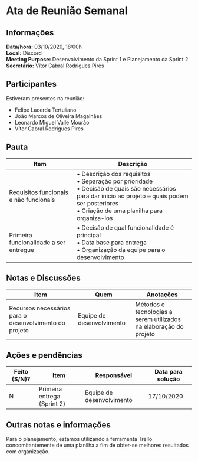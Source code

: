 # Ata de Reunião Semanal

## Informações
**Data/hora:** 03/10/2020, 18:00h   
**Local:** Discord    
**Meeting Purpose:** Desenvolvimento da Sprint 1 e Planejamento da Sprint 2<br>
**Secretário:** Vítor Cabral Rodrigues Pires

## Participantes
Estiveram presentes na reunião:
- Felipe Lacerda Tertuliano
- João Marcos de Oliveira Magalhães
- Leonardo Miguel Valle Mourão
- Vítor Cabral Rodrigues Pires

## Pauta

Item | Descrição
---- | ----
Requisitos funcionais e não funcionais | • Descrição dos requisitos <br>• Separação por prioridade <br>• Decisão de quais são necessários para dar inicio ao projeto e quais podem ser posteriores <br>• Criação de uma planilha para organiza-los
Primeira funcionalidade a ser entregue | • Decisão de qual funcionalidade é principal <br> • Data base para entrega <br>• Organização da equipe para o desenvolvimento <br> 


## Notas e Discussões
Item | Quem | Anotações |
---- | ---- | ---- |
Recursos necessários para o desenvolvimento do projeto | Equipe de desenvolvimento | Métodos e tecnologias a serem utilizados na elaboração do projeto |

## Ações e pendências
| Feito (S/N)? | Item | Responsável | Data para solução |
| ---- | ---- | ---- | ---- |
| N | Primeira entrega (Sprint 2) | Equipe de desenvolvimento | 17/10/2020 |

## Outras notas e informações
Para o planejamento, estamos utilizando a ferramenta Trello concomitantemente de uma planilha a fim de obter-se melhores resultados com organização.